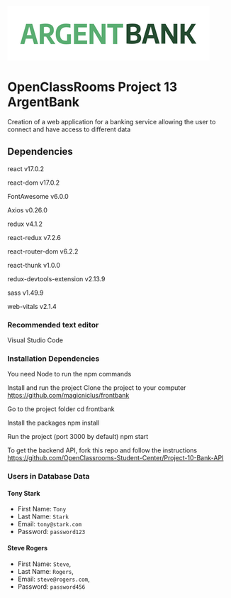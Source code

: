 ![logo frontbank](https://github.com/magicniclus/frontbank/blob/main/public/img/argentBankLogo.png?raw=true) 

# OpenClassRooms Project 13 ArgentBank

Creation of a web application for a banking service allowing the user to connect and have access to different data

## Dependencies

react v17.0.2

react-dom v17.0.2

FontAwesome v6.0.0

Axios v0.26.0

redux v4.1.2

react-redux v7.2.6

react-router-dom v6.2.2

react-thunk v1.0.0

redux-devtools-extension v2.13.9

sass v1.49.9

web-vitals v2.1.4

### Recommended text editor

Visual Studio Code

### Installation Dependencies
You need Node to run the npm commands

Install and run the project
Clone the project to your computer
https://github.com/magicniclus/frontbank

Go to the project folder
cd frontbank

Install the packages
npm install

Run the project (port 3000 by default)
npm start



To get the backend API, fork this repo and follow the instructions
https://github.com/OpenClassrooms-Student-Center/Project-10-Bank-API


### Users in Database Data

#### Tony Stark

- First Name: `Tony`
- Last Name: `Stark`
- Email: `tony@stark.com`
- Password: `password123`

#### Steve Rogers

- First Name: `Steve`,
- Last Name: `Rogers`,
- Email: `steve@rogers.com`,
- Password: `password456`
